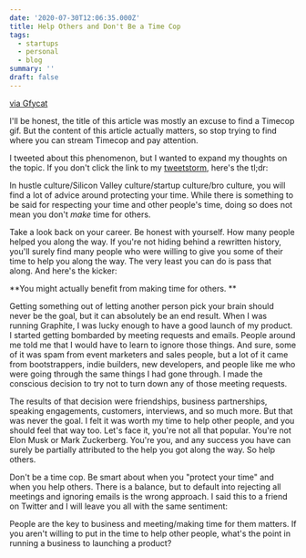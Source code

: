 ```yaml
---
date: '2020-07-30T12:06:35.000Z'
title: Help Others and Don't Be a Time Cop
tags:
  - startups
  - personal
  - blog
summary: ''
draft: false
---
```

[via Gfycat](<https://gfycat.com/uniquemessyasianconstablebutterfly-ultimate-fighting-championship-organization>)

I'll be honest, the title of this article was mostly an excuse to find a Timecop gif. But the content of this article actually matters, so stop trying to find where you can stream Timecop and pay attention.

I tweeted about this phenomenon, but I wanted to expand my thoughts on the topic. If you don't click the link to my [tweetstorm](<https://twitter.com/polluterofminds/status/1288072710141214720>), here's the tl;dr:

In hustle culture/Silicon Valley culture/startup culture/bro culture, you will find a lot of advice around protecting your time. While there is something to be said for respecting your time and other people's time, doing so does not mean you don't *make* time for others.

Take a look back on your career. Be honest with yourself. How many people helped you along the way. If you're not hiding behind a rewritten history, you'll surely find many people who were willing to give you some of their time to help you along the way. The very least you can do is pass that along. And here's the kicker:

**You might actually benefit from making time for others. **

Getting something out of letting another person pick your brain should never be the goal, but it can absolutely be an end result. When I was running Graphite, I was lucky enough to have a good launch of my product. I started getting bombarded by meeting requests and emails. People around me told me that I would have to learn to ignore those things. And sure, some of it was spam from event marketers and sales people, but a lot of it came from bootstrappers, indie builders, new developers, and people like me who were going through the same things I had gone through. I made the conscious decision to try not to turn down any of those meeting requests.

The results of that decision were friendships, business partnerships, speaking engagements, customers, interviews, and so much more. But that was never the goal. I felt it was worth my time to help other people, and you should feel that way too. Let's face it, you're not all that popular. You're not Elon Musk or Mark Zuckerberg. You're you, and any success you have can surely be partially attributed to the help you got along the way. So help others.

Don't be a time cop. Be smart about when you "protect your time" and when you help others. There is a balance, but to default into rejecting all meetings and ignoring emails is the wrong approach. I said this to a friend on Twitter and I will leave you all with the same sentiment:

People are the key to business and meeting/making time for them matters. If you aren't willing to put in the time to help other people, what's the point in running a business to launching a product?


  
